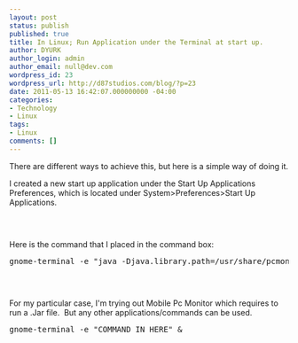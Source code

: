 ```yaml
---
layout: post
status: publish
published: true
title: In Linux; Run Application under the Terminal at start up.
author: DYURK
author_login: admin
author_email: null@dev.com
wordpress_id: 23
wordpress_url: http://d87studios.com/blog/?p=23
date: 2011-05-13 16:42:07.000000000 -04:00
categories:
- Technology
- Linux
tags:
- Linux
comments: []
---
```

There are different ways to achieve this, but here is a simple way of doing it.

I created a new start up application under the Start Up Applications  Preferences, which is located under System&gt;Preferences&gt;Start Up  Applications.

<img src="../../images/pcmonitorclient1.PNG" alt="" />

&nbsp;

Here is the command that I placed in the command box:
<pre>gnome-terminal -e "java -Djava.library.path=/usr/share/pcmonitor/lib/ -jar /usr/share/pcmonitor/bin/pcmonitor.jar -c /usr/share/pcmonitor/etc/pcmonitor.conf &amp;" &amp;</pre>
&nbsp;

<img src="../../images/pcmonitorclient2.PNG" alt="" />

For my particular case, I'm trying out Mobile Pc Monitor which requires  to run a .Jar file.  But any other applications/commands can be used.
<pre>gnome-terminal -e "COMMAND IN HERE" &amp;</pre>
